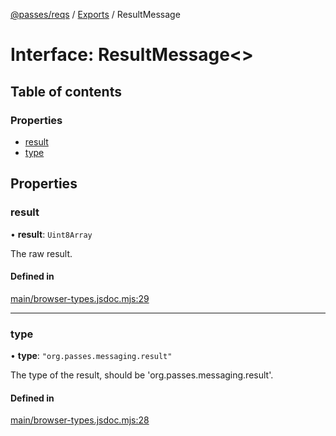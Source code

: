 [@passes/reqs](../README.md) / [Exports](../modules.md) / ResultMessage

# Interface: ResultMessage\<\>

## Table of contents

### Properties

- [result](ResultMessage.md#result)
- [type](ResultMessage.md#type)

## Properties

### result

• **result**: `Uint8Array`

The raw result.

#### Defined in

[main/browser-types.jsdoc.mjs:29](https://github.com/passes-org/passes/blob/1847fbe/packages/reqs/main/browser-types.jsdoc.mjs#L29)

___

### type

• **type**: ``"org.passes.messaging.result"``

The type of the result, should be 'org.passes.messaging.result'.

#### Defined in

[main/browser-types.jsdoc.mjs:28](https://github.com/passes-org/passes/blob/1847fbe/packages/reqs/main/browser-types.jsdoc.mjs#L28)
